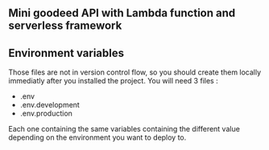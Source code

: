 ## Mini goodeed API with Lambda function and serverless framework

## Environment variables
Those files are not in version control flow, so you should create them locally immediatly after you installed the project. You will need 3 files :
- .env
- .env.development
- .env.production

Each one containing the same variables containing the different value depending on the environment you want to deploy to.

